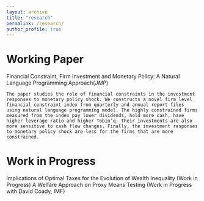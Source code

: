 ```yaml
---
layout: archive
title: "research"
permalink: /research/
author_profile: true
---
```


Working Paper
===
Financial Constraint, Firm Investment and Monetary Policy: A Natural Language Programming Approach(_JMP_)
~~~~
The paper studies the role of financial constraints in the investment responses to monetary policy shock. We constructs a novel firm level financial constraint index from quarterly and annual report files using natural language programming model. The highly constrained firms measured from the index pay lower dividends, hold more cash, have higher leverage ratio and higher Tobin’q. Their investments are also more sensitive to cash flow changes. Finally, the investment responses to monetary policy shock are less for the firms that are more constrained.
~~~~

Work in Progress
=====
Implications of Optimal Taxes for the Evolution of Wealth Inequality (Work in Progress)
A Welfare Approach on Proxy Means Testing (Work in Progress with David Coady, IMF)
